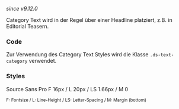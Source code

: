 *since v9.12.0*

Category Text wird in der Regel über einer Headline platziert, z.B. in Editorial Teasern.

### Code  
Zur Verwendung des Category Text Styles wird die Klasse `.ds-text-category` verwendet.

### Styles  
Source Sans Pro
F 16px / L 20px / LS 1.66px / M 0
 
<small>F: Fontsize / L: Line-Height / LS: Letter-Spacing / M: Margin (bottom)</small>
